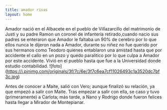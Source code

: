 ```yaml
---
title: amador rivas
layout: home
---
```

Amador nació en el Albacete en el pueblo de Villazarcillo del matrimonio de Justi y su padre Ramon un coronel de infantería retirado,cuando nacio sus padres se enteraron que Amador le faltaba un 90% de cerebro por lo que ellos nunca le dijeron nada a Amador, durante su niñez no fue querido por sus hermanos como Teodoro quienes entablaron una amistad hasta que por accidente el callo en un pozo y quedo paralitico por lo que culpa a Amador por este accidente. Vivió en el pueblo hasta que fue a la Universidad donde estudio contabilidad.
![foto] (https://i.pinimg.com/originals/3f/7c/6e/3f7c6ea7cf11026493c1a3520dc7bf3c.jpg)

Antes de conocer a Maite, salió con Vero; aunque finalizó su relación, ya que empezó a salir con Maite. Tras empezar a salir con ella, se caso y tuvo (primeramente) a Carlota; más tarde, a Nano y Rodrigo donde fueron felices hasta llegar a Mirador de Montepianar.

